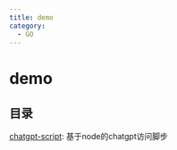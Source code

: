 ```yaml
---
title: demo 
category:
  - GO
---
```


# demo 

## 目录
[chatgpt-script](./chatgpt-script): 基于node的chatgpt访问脚步
